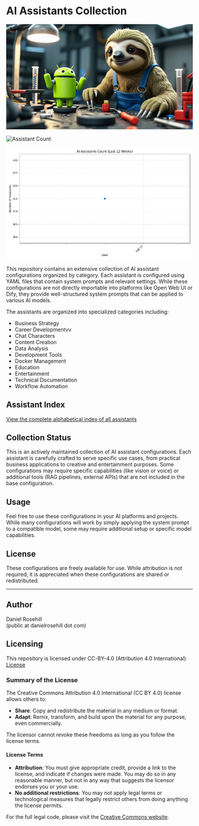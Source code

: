 # AI Assistants Collection

![alt text](images/banner.webp)

![Assistant Count](https://img.shields.io/badge/Assistants-315-blue)

![Assistants Over Time](images/assistants_chart.png)

This repository contains an extensive collection of AI assistant configurations organized by category. Each assistant is configured using YAML files that contain system prompts and relevant settings. While these configurations are not directly importable into platforms like Open Web UI or Dify, they provide well-structured system prompts that can be applied to various AI models.

The assistants are organized into specialized categories including:

- Business Strategy
- Career Developmentvv
- Chat Characters
- Content Creation
- Data Analysis
- Development Tools
- Docker Management
- Education
- Entertainment
- Technical Documentation
- Workflow Automation
 
## Assistant Index

[View the complete alphabetical index of all assistants](index.md)

## Collection Status

This is an actively maintained collection of AI assistant configurations. Each assistant is carefully crafted to serve specific use cases, from practical business applications to creative and entertainment purposes. Some configurations may require specific capabilities (like vision or voice) or additional tools (RAG pipelines, external APIs) that are not included in the base configuration.

## Usage

Feel free to use these configurations in your AI platforms and projects. While many configurations will work by simply applying the system prompt to a compatible model, some may require additional setup or specific model capabilities.

## License

These configurations are freely available for use. While attribution is not required, it is appreciated when these configurations are shared or redistributed.

 ---


## Author

Daniel Rosehill  
(public at danielrosehill dot com)

## Licensing

This repository is licensed under CC-BY-4.0 (Attribution 4.0 International) 
[License](https://creativecommons.org/licenses/by/4.0/)

### Summary of the License
The Creative Commons Attribution 4.0 International (CC BY 4.0) license allows others to:
- **Share**: Copy and redistribute the material in any medium or format.
- **Adapt**: Remix, transform, and build upon the material for any purpose, even commercially.

The licensor cannot revoke these freedoms as long as you follow the license terms.

#### License Terms
- **Attribution**: You must give appropriate credit, provide a link to the license, and indicate if changes were made. You may do so in any reasonable manner, but not in any way that suggests the licensor endorses you or your use.
- **No additional restrictions**: You may not apply legal terms or technological measures that legally restrict others from doing anything the license permits.

For the full legal code, please visit the [Creative Commons website](https://creativecommons.org/licenses/by/4.0/legalcode).
